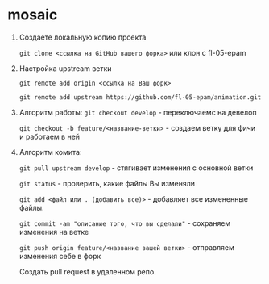 # mosaic

1. Создаете локальную копию проекта 

    `git clone <ссылка на GitHub вашего форка>` или клон с fl-05-epam  

2. Настройка upstream ветки

    `git remote add origin <ccылка на Ваш форк>`
    
    `git remote add upstream https://github.com/fl-05-epam/animation.git`
    
3. Алгоритм работы: 
    `git checkout develop` - переключаемс на девелоп
    
    `git checkout -b feature/<название-ветки>` - создаем ветку для фичи и работаем в ней

4. Алгоритм комита: 

    `git pull upstream develop` - стягивает изменения с основной ветки
    
    `git status` - проверить, какие файлы Вы изменяли
    
    `git add <файл или . (добавить все)>` - добавляет все измененные файлы. 

    `git commit -am "описание того, что вы сделали"` - сохраняем изменения на ветке

    `git push origin feature/<название вашей ветки>` - отправляем изменения себе в форк

    Создать pull request в удаленном репо.


